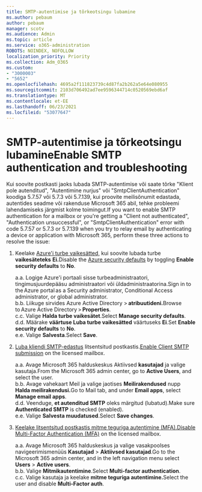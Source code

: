 ```yaml
---
title: SMTP-autentimise ja tõrkeotsingu lubamine
ms.author: pebaum
author: pebaum
manager: scotv
ms.audience: Admin
ms.topic: article
ms.service: o365-administration
ROBOTS: NOINDEX, NOFOLLOW
localization_priority: Priority
ms.collection: Adm_O365
ms.custom:
- "3000003"
- "5652"
ms.openlocfilehash: 4695a2f111823739c4d87fa2b262a5e64e080955
ms.sourcegitcommit: 2103d706492ad7ee9596344714c0520569ebd6af
ms.translationtype: MT
ms.contentlocale: et-EE
ms.lasthandoff: 06/23/2021
ms.locfileid: "53077647"
---
```

# <a name="enable-smtp-authentication-and-troubleshooting"></a><span data-ttu-id="be848-102">SMTP-autentimise ja tõrkeotsingu lubamine</span><span class="sxs-lookup"><span data-stu-id="be848-102">Enable SMTP authentication and troubleshooting</span></span>

<span data-ttu-id="be848-103">Kui soovite postkasti jaoks lubada SMTP-autentimise või saate tõrke "Klient pole autenditud", "Autentimine nurjus" või "SmtpClientAuthentication" koodiga 5.7.57 või 5.7.3 või 5.7.139, kui proovite meilisõnumit edastada, autentides seadme või rakenduse Microsoft 365 abil, tehke probleemi lahendamiseks järgmist kolme toimingut.</span><span class="sxs-lookup"><span data-stu-id="be848-103">If you want to enable SMTP authentication for a mailbox or you're getting a "Client not authenticated", "Authentication unsuccessful", or "SmtpClientAuthentication" error with code 5.7.57 or 5.7.3 or 5.7.139 when you try to relay email by authenticating a device or application with Microsoft 365, perform these three actions to resolve the issue:</span></span>

1. <span data-ttu-id="be848-104">Keelake [Azure'i turbe vaikesätted,](/azure/active-directory/fundamentals/concept-fundamentals-security-defaults) kui soovite lubada turbe **vaikesäteteks** **Ei.**</span><span class="sxs-lookup"><span data-stu-id="be848-104">Disable the [Azure security defaults](/azure/active-directory/fundamentals/concept-fundamentals-security-defaults) by toggling **Enable security defaults** to **No**.</span></span>

    <span data-ttu-id="be848-105">a.</span><span class="sxs-lookup"><span data-stu-id="be848-105">a.</span></span> <span data-ttu-id="be848-106">Logige Azure'i portaali sisse turbeadministraatori, tingimusjuurdepääsu administraatori või üldadministraatorina.</span><span class="sxs-lookup"><span data-stu-id="be848-106">Sign in to the Azure portal as a Security administrator, Conditional Access administrator, or global administrator.</span></span><BR/>
    <span data-ttu-id="be848-107">b.</span><span class="sxs-lookup"><span data-stu-id="be848-107">b.</span></span> <span data-ttu-id="be848-108">Liikuge sirvides Azure Active Directory > **atribuutideni.**</span><span class="sxs-lookup"><span data-stu-id="be848-108">Browse to Azure Active Directory > **Properties**.</span></span><BR/>
    <span data-ttu-id="be848-109">c.</span><span class="sxs-lookup"><span data-stu-id="be848-109">c.</span></span> <span data-ttu-id="be848-110">Valige **Halda turbe vaikesätet**.</span><span class="sxs-lookup"><span data-stu-id="be848-110">Select **Manage security defaults**.</span></span><BR/>
    <span data-ttu-id="be848-111">d.</span><span class="sxs-lookup"><span data-stu-id="be848-111">d.</span></span> <span data-ttu-id="be848-112">Määrake **väärtuse Luba turbe vaikesätted** väärtuseks **Ei**.</span><span class="sxs-lookup"><span data-stu-id="be848-112">Set **Enable security defaults** to **No**.</span></span><BR/>
    <span data-ttu-id="be848-113">e.</span><span class="sxs-lookup"><span data-stu-id="be848-113">e.</span></span> <span data-ttu-id="be848-114">Valige **Salvesta**.</span><span class="sxs-lookup"><span data-stu-id="be848-114">Select **Save**.</span></span>

2. <span data-ttu-id="be848-115">[Luba kliendi SMTP-edastus](/exchange/clients-and-mobile-in-exchange-online/authenticated-client-smtp-submission#enable-smtp-auth-for-specific-mailboxes) litsentsitud postkastis.</span><span class="sxs-lookup"><span data-stu-id="be848-115">[Enable Client SMTP submission](/exchange/clients-and-mobile-in-exchange-online/authenticated-client-smtp-submission#enable-smtp-auth-for-specific-mailboxes) on the licensed mailbox.</span></span>

    <span data-ttu-id="be848-116">a.</span><span class="sxs-lookup"><span data-stu-id="be848-116">a.</span></span> <span data-ttu-id="be848-117">Avage Microsoft 365 halduskeskus Aktiivsed **kasutajad** ja valige kasutaja.</span><span class="sxs-lookup"><span data-stu-id="be848-117">From the Microsoft 365 admin center, go to **Active Users**, and select the user.</span></span><BR/>
    <span data-ttu-id="be848-118">b.</span><span class="sxs-lookup"><span data-stu-id="be848-118">b.</span></span> <span data-ttu-id="be848-119">Avage vahekaart Meil ja valige jaotises **Meilirakendused** nupp **Halda meilirakendusi.**</span><span class="sxs-lookup"><span data-stu-id="be848-119">Go to Mail tab, and under **Email apps**, select **Manage email apps**.</span></span><BR/>
    <span data-ttu-id="be848-120">d.</span><span class="sxs-lookup"><span data-stu-id="be848-120">d.</span></span> <span data-ttu-id="be848-121">Veenduge, **et autenditud SMTP** oleks märgitud (lubatud).</span><span class="sxs-lookup"><span data-stu-id="be848-121">Make sure **Authenticated SMTP** is checked (enabled).</span></span><BR/>
    <span data-ttu-id="be848-122">e.</span><span class="sxs-lookup"><span data-stu-id="be848-122">e.</span></span> <span data-ttu-id="be848-123">Valige **Salvesta muudatused**.</span><span class="sxs-lookup"><span data-stu-id="be848-123">Select **Save changes**.</span></span><BR/>

3. <span data-ttu-id="be848-124">[Keelake litsentsitud postkastis mitme teguriga autentimine (MFA).](/microsoft-365/admin/security-and-compliance/set-up-multi-factor-authentication#turn-off-legacy-per-user-mfa)</span><span class="sxs-lookup"><span data-stu-id="be848-124">[Disable Multi-Factor Authentication (MFA)](/microsoft-365/admin/security-and-compliance/set-up-multi-factor-authentication#turn-off-legacy-per-user-mfa) on the licensed mailbox.</span></span>

    <span data-ttu-id="be848-125">a.</span><span class="sxs-lookup"><span data-stu-id="be848-125">a.</span></span> <span data-ttu-id="be848-126">Avage Microsoft 365 halduskeskus ja valige vasakpoolses navigeerimismenüüs **Kasutajad**  >  **Aktiivsed kasutajad**.</span><span class="sxs-lookup"><span data-stu-id="be848-126">Go to the Microsoft 365 admin center, and in the left navigation menu select **Users** > **Active users**.</span></span><BR/>
    <span data-ttu-id="be848-127">b.</span><span class="sxs-lookup"><span data-stu-id="be848-127">b.</span></span> <span data-ttu-id="be848-128">Valige **Mitmikautentimine**.</span><span class="sxs-lookup"><span data-stu-id="be848-128">Select **Multi-factor authentication**.</span></span><BR/>
    <span data-ttu-id="be848-129">c.</span><span class="sxs-lookup"><span data-stu-id="be848-129">c.</span></span> <span data-ttu-id="be848-130">Valige kasutaja ja keelake **mitme teguriga autentimine.**</span><span class="sxs-lookup"><span data-stu-id="be848-130">Select the user and disable **Multi-Factor auth**.</span></span><BR/>
